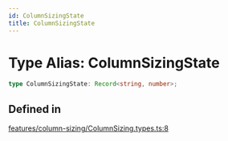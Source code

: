 ```yaml
---
id: ColumnSizingState
title: ColumnSizingState
---
```


# Type Alias: ColumnSizingState

```ts
type ColumnSizingState: Record<string, number>;
```

## Defined in

[features/column-sizing/ColumnSizing.types.ts:8](https://github.com/TanStack/table/blob/main/packages/table-core/src/features/column-sizing/ColumnSizing.types.ts#L8)
